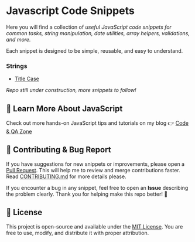 # Javascript Code Snippets

Here you will find a collection of *useful JavaScript code snippets for common tasks, string manipulation, date utilities, array helpers, validations, and more.*

Each snippet is designed to be simple, reusable, and easy to understand.

### Strings
- [Title Case](./snippets/strings/title-case.js)

*Repo still under construction, more snippets to follow!*

## 🚀 Learn More About JavaScript

Check out more hands-on JavaScript tips and tutorials on my blog 👉 [Code & QA Zone](https://codeqazone.com/categories/javascript)

## 📝 Contributing & Bug Report

If you have suggestions for new snippets or improvements, please open a [Pull Request](./github/PULL_REQUEST_TEMPLATE.md). This will help me to review and merge contributions faster. Read [CONTRIBUTING.md](./github/CONTRIBUTING.md) for more details please.

If you encounter a bug in any snippet, feel free to open an **Issue** describing the problem clearly. 
Thank you for helping make this repo better! 🙌 

## 📄 License

This project is open-source and available under the [MIT License](./LICENSE). You are free to use, modify, and distribute it with proper attribution.
